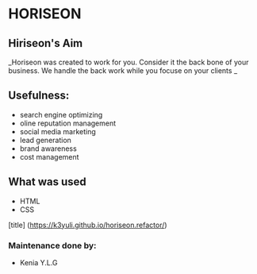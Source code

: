 # **HORISEON**

## Hiriseon's Aim

_Horiseon was created to work for you. Consider it the back bone of your business. We handle the back work while you focuse on your clients _

## Usefulness:

- search engine optimizing
- oline reputation management
- social media marketing
- lead generation
- brand awareness
- cost management

## What was used

- HTML
- CSS

[title] (https://k3yuli.github.io/horiseon.refactor/)

### Maintenance done by:

- Kenia Y.L.G
